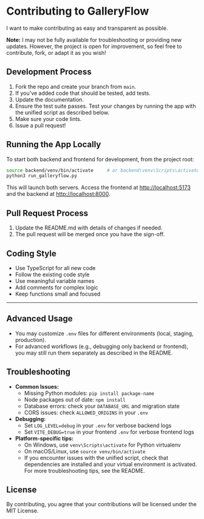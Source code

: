 # Contributing to GalleryFlow

I want to make contributing as easy and transparent as possible.

**Note:** I may not be fully available for troubleshooting or providing new updates. However, the project is open for improvement, so feel free to contribute, fork, or adapt it as you wish!

## Development Process

1. Fork the repo and create your branch from `main`.
2. If you've added code that should be tested, add tests.
3. Update the documentation.
4. Ensure the test suite passes. Test your changes by running the app with the unified script as described below.
5. Make sure your code lints.
6. Issue a pull request!

## Running the App Locally

To start both backend and frontend for development, from the project root:

```bash
source backend/venv/bin/activate     # or backend\venv\Scripts\activate on Windows
python3 run_galleryflow.py
```

This will launch both servers. Access the frontend at [http://localhost:5173](http://localhost:5173) and the backend at [http://localhost:8000](http://localhost:8000).

## Pull Request Process

1. Update the README.md with details of changes if needed.
2. The pull request will be merged once you have the sign-off.

## Coding Style

- Use TypeScript for all new code
- Follow the existing code style
- Use meaningful variable names
- Add comments for complex logic
- Keep functions small and focused

---

## Advanced Usage

- You may customize `.env` files for different environments (local, staging, production).
- For advanced workflows (e.g., debugging only backend or frontend), you may still run them separately as described in the README.

## Troubleshooting

- **Common Issues:**
  - Missing Python modules: `pip install package-name`
  - Node packages out of date: `npm install`
  - Database errors: check your `DATABASE_URL` and migration state
  - CORS issues: check `ALLOWED_ORIGINS` in your `.env`
- **Debugging:**
  - Set `LOG_LEVEL=debug` in your `.env` for verbose backend logs
  - Set `VITE_DEBUG=true` in your frontend `.env` for verbose frontend logs
- **Platform-specific tips:**
  - On Windows, use `venv\Scripts\activate` for Python virtualenv
  - On macOS/Linux, use `source venv/bin/activate`
  - If you encounter issues with the unified script, check that dependencies are installed and your virtual environment is activated. For more troubleshooting tips, see the README.

## License

By contributing, you agree that your contributions will be licensed under the MIT License.